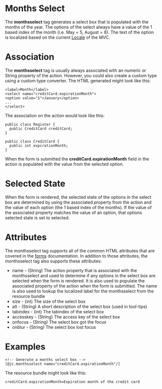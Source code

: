 # Months Select #

The **monthsselect** tag generates a select box that is populated with the months of the year. The options of the select always have a value of the 1 based index of the month (i.e. May = 5, August = 8). The text of the option is localized based on the current [Locale](MVCLocale.md) of the MVC.

# Association #

The **monthsselect** tag is usually always associated with an numeric or String property of the action. However, you could also create a custom type using a custom type converter. The HTML generated might look like this:

```
<label>Month</label>
<select name="creditCard.expirationMonth">
<option value="1">January</option>
...
</select>
```

The association on the action would look like this:

```
public class Register {
  public CreditCard creditCard;
}

public class CreditCard {
  public int expirationMonth;
}
```

When the form is submitted the **creditCard.expirationMonth** field in the action is populated with the value from the selected option.

# Selected State #

When the form is rendered, the selected state of the options in the select box are determined by using the associated property from the action and the value of each option (the 1 based index of the months). If the value of the associated property matches the value of an option, that options selected state is set to selected.

# Attributes #

The monthsselect tag supports all of the common HTML attributes that are covered in the [forms](MVCForms.md) documentation. In addition to those attributes, the monthsselect tag also supports these attributes:

  * name - (String) The action property that is associated with the monthsselect and used to determine if any options in the select box are selected when the form is rendered. It is also used to populate the associated property of the action when the form is submitted. The name is also used to lookup the localized label for the monthsselect from the resource bundle
  * size - (int) The size of the select box
  * alt - (String) A short description of the select box (used in tool-tips)
  * tabindex - (int) The tabindex of the select box
  * accesskey - (String) The access key of the select box
  * onfocus - (String) The select box got the focus
  * onblur - (String) The select box lost focus

# Examples #

```
<!-- Generate a months select box -->
[@jc.monthsselect name="creditCard.expirationMonth"/]
```

The resource bundle might look like this:

```
creditCard.expirationMonth=Expiration month of the credit card
```